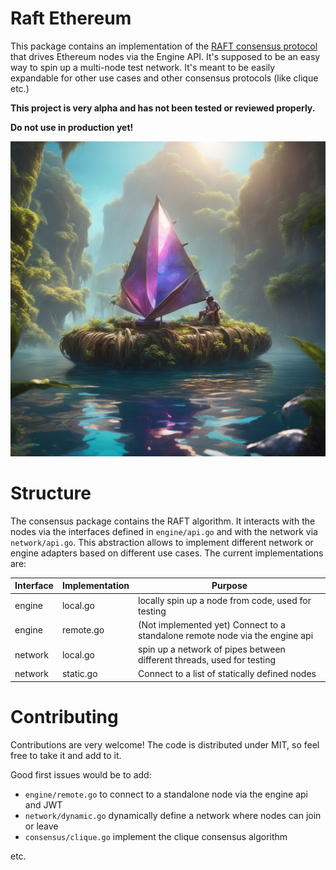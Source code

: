 # Raft Ethereum

This package contains an implementation of the [RAFT consensus protocol](https://raft.github.io/) that drives Ethereum nodes via the Engine API.
It's supposed to be an easy way to spin up a multi-node test network.
It's meant to be easily expandable for other use cases and other consensus protocols (like clique etc.)

**This project is very alpha and has not been tested or reviewed properly.**

**Do not use in production yet!**

![Ethereum on a Raft](./image.jpg)

# Structure

The consensus package contains the RAFT algorithm. It interacts with the nodes via the interfaces defined in `engine/api.go` and with the network via `network/api.go`. This abstraction allows to implement different network or engine adapters based on different use cases. 
The current implementations are:

|Interface |Implementation| Purpose |
|-----|--------|------|
| engine | local.go       | locally spin up a node from code, used for testing |
| engine | remote.go      | (Not implemented yet) Connect to a standalone remote node via the engine api |
| network | local.go | spin up a network of pipes between different threads, used for testing |
| network | static.go | Connect to a list of statically defined nodes | 


# Contributing

Contributions are very welcome! 
The code is distributed under MIT, so feel free to take it and add to it.

Good first issues would be to add:
- `engine/remote.go` to connect to a standalone node via the engine api and JWT
- `network/dynamic.go` dynamically define a network where nodes can join or leave
- `consensus/clique.go` implement the clique consensus algorithm

etc. 